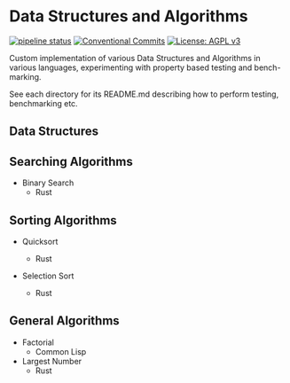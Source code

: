 # Data Structures and Algorithms
[![pipeline status](https://gitlab.com/DeveloperC/data_structures_and_algorithms/badges/master/pipeline.svg)](https://gitlab.com/DeveloperC/data_structures_and_algorithms/commits/master) [![Conventional Commits](https://img.shields.io/badge/Conventional%20Commits-1.0.0-yellow.svg)](https://conventionalcommits.org) [![License: AGPL v3](https://img.shields.io/badge/License-AGPLv3-blue.svg)](https://www.gnu.org/licenses/agpl-3.0)

Custom implementation of various Data Structures and Algorithms in various languages, experimenting with property based testing and bench-marking.

See each directory for its README.md describing how to perform testing, benchmarking etc.


## Data Structures


## Searching Algorithms
- Binary Search
  + Rust


## Sorting Algorithms
- Quicksort
  + Rust

- Selection Sort
  + Rust


## General Algorithms
- Factorial
  + Common Lisp
- Largest Number
  + Rust
